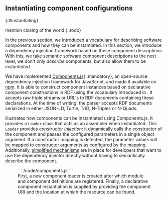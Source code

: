 ## Instantiating component configurations
{:#instantiating}

mention closing of the world
{:.todo}

In the previous section, we introduced a vocabulary for describing software components and how they can be instantiated.
In this section, we introduce a dependency injection framework based on these component descriptions.
With this, we take semantic software component descriptions to the next level,
we don't only _describe_ components, but also allow them to be _instantiated_.

We have implemented [Components.js](https://github.com/LinkedSoftwareDependencies/Components.js){:.mandatory},
an open-source dependency injection framework for JavaScript, and made it available on [npm](https://www.npmjs.com/package/lsd-components).
It is able to construct component instances based on declarative component constructions in RDF using the vocabulary introduced in [](#describing-components).
It accepts raw triple streams or URL's to RDF documents containing these declarations.
At the time of writing, the parser accepts RDF documents serialized in either JSON-LD, Turtle, TriG, N-Triples or N-Quads.

[](#components.js) illustrates how components can be instantiated using Components.js.
It provides a `Loader` class that acts as an assembler when instantiated.
This `Loader` provides _constructor injection_:
it dynamically calls the constructor of the component and passes the configured parameters in a single object argument.
If a constructor mapping is detected, the parameter values will be mapped to constructor arguments as configured by the mapping.
Additionally, [simplified mechanisms](https://github.com/LinkedSoftwareDependencies/Components.js#component-configuration-unnamed)
are in place for developers that want to use the dependency injector directly without having to semantically describe the component.

<figure id="components.js" class="listing">
````/code/components.js````
<figcaption markdown="block">
First, a new component loader is created
after which module and component definitions are registered.
Finally, a declarative component instantiation is supplied by providing the component URI
and the location at which the resource can be found.
</figcaption>
</figure>
